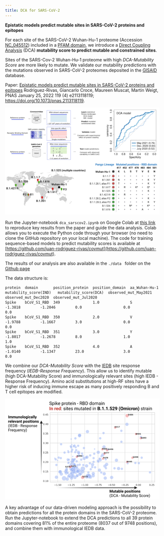 ```yaml
---
title: DCA for SARS-CoV-2 
---
```


**Epistatic models predict mutable sites in SARS-CoV-2 proteins and epitopes**

For each site of the SARS-CoV-2 Wuhan-Hu-1 proteome (Accession [NC_045512](https://www.genome.jp/dbget-bin/www_bget?refseq:NC_045512)) included in a [PFAM domain](http://pfam.xfam.org/), we introduce a  [Direct Coupling Analysis](https://en.wikipedia.org/wiki/Direct_coupling_analysis) (DCA) **mutability score to predict mutable and constrained sites**. 


Sites of the SARS-Cov-2 Wuhan-Hu-1 proteome with high *DCA-Mutability Score* are more likely to mutate. We validate our mutability predictions with the mutations observed in SARS-CoV-2 proteomes deposited in the [GISAID](https://www.gisaid.org/) database.

Paper: [Epistatic models predict mutable sites in SARS-CoV-2 proteins and epitopes](https://www.pnas.org/content/119/4/e2113118119) Rodriguez-Rivas, Giancarlo Croce, Maureen Muscat, Martin Weigt, PNAS January 25, 2022 119 (4) e2113118119; https://doi.org/10.1073/pnas.2113118119.

![](pipeline2.png)

Run the Jupyter-notebook ```dca_sarscov2.ipynb``` on Google Colab at [this link](https://colab.research.google.com/github/GiancarloCroce/DCA_SARS-CoV-2/blob/main/dca_sarscov2.ipynb) to reproduce key results from the paper and guide the data analysis. Colab allows you to execute the Python code through your browser (no need to clone the GitHub repository on your local machine). 
The code for training sequence-based models to predict mutability scores is available at [https://github.com/juan-rodriguez-rivas/covmut](https://github.com/juan-rodriguez-rivas/covmut). 


The results of our analysis are also available in the ```./data ``` folder on the [Github page](https://github.com/GiancarloCroce/DCA_SARS-CoV-2/)

The data structure is:
```
protein  domain	      position_protein  position_domain  aa_Wuhan-Hu-1  mutability_score(IND) 	mutability_score(DCA)  observed_mut_May2021  observed_mut_Dec2020  observed_mut_Jul2020
Spike  	 bCoV_S1_RBD  349               1.0              S              -1.3818			-1.2046			0.0                   0.0                   0.0
Spike  	 bCoV_S1_RBD  350               2.0              V              -1.9788			-1.1667			3.0                   0.0                   0.0
Spike  	 bCoV_S1_RBD  351               3.0              Y              -1.8017			-1.2678			8.0                   1.0                   1.0
Spike    bCoV_S1_RBD  352               4.0              A              -1.0140			-1.1347			23.0                  3.0                   0.0
```

We combine our *DCA-Mutability Score* with the [IEDB](https://www.iedb.org/) site response frequency (*IEDB-Response Frequency*). This allow us to identify mutable (high DCA-Mutability Score) and immunologically relevant sites (high IEDB - Response Frequency). Amino acid substitutions at high-RF sites have a higher risk of inducing immune escape as many positively responding B and T cell epitopes are modified.  

![](IEDB_DCA_Spike_RBD_Omicron.png)

A key advantage of our data-driven modeling approach is the possibility to obtain predictions for all the protein domains in the SARS-CoV-2 proteome. Run the Jupyter-notebook to extend the DCA predictions to all 39 protein domains covering 81% of the entire proteome (8037 out of 9748 positions), and combine them with immunological IEDB data.
